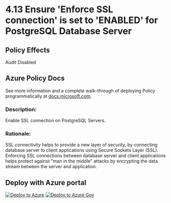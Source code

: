 # 4.13 Ensure 'Enforce SSL connection' is set to 'ENABLED' for PostgreSQL Database Server

## Policy Effects
Audit
Disabled

## Azure Policy Docs
See more information and a complete walk-through of deploying Policy programmatically at
[docs.microsoft.com](https://docs.microsoft.com/azure/governance/policy/samples/allowed-custom-images).

### Description: 
Enable SSL connection on PostgreSQL Servers.

### Rationale: 
SSL connectivity helps to provide a new layer of security, by connecting database server
to client applications using Secure Sockets Layer (SSL). Enforcing SSL connections between
database server and client applications helps protect against "man in the middle" attacks
by encrypting the data stream between the server and application.

## Deploy with Azure portal

[![Deploy to Azure](https://azuredeploy.net/deploybutton.png)](https://portal.azure.com/?#blade/Microsoft_Azure_Policy/CreatePolicyDefinitionBlade/uri/https%3A%2F%2Fraw.githubusercontent.com%2Fmrajess%2FAzure-Policy-CIS%2Fmaster%2Fpolicies%2F4_database_services%2F4.13%2FPolicy%2Fazurepolicy.json)
[![Deploy to Azure Gov](https://docs.microsoft.com/azure/governance/policy/media/deploy/deployGovbutton.png)](https://portal.azure.us/?#blade/Microsoft_Azure_Policy/CreatePolicyDefinitionBlade/uri/https%3A%2F%2Fraw.githubusercontent.com%2Fmrajess%2FAzure-Policy-CIS%2Fmaster%2Fpolicies%2F4_database_services%2F4.13%2FPolicy%2Fazurepolicy.json)
